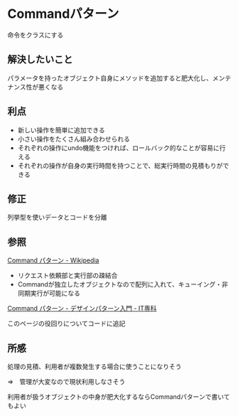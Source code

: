 # Commandパターン

命令をクラスにする

## 解決したいこと

パラメータを持ったオブジェクト自身にメソッドを追加すると肥大化し、メンテナンス性が悪くなる

## 利点

- 新しい操作を簡単に追加できる
- 小さい操作をたくさん組み合わせられる
- それぞれの操作にundo機能をつければ、ロールバック的なことが容易に行える
- それぞれの操作が自身の実行時間を持つことで、総実行時間の見積もりができる

## 修正

列挙型を使いデータとコードを分離

## 参照

[Command パターン - Wikipedia](https://ja.wikipedia.org/wiki/Command_%E3%83%91%E3%82%BF%E3%83%BC%E3%83%B3)


- リクエスト依頼部と実行部の疎結合
- Commandが独立したオブジェクトなので配列に入れて、キューイング・非同期実行が可能になる

[Command パターン - デザインパターン入門 - IT専科](http://www.itsenka.com/contents/development/designpattern/command.html)

このページの役回りについてコードに追記

## 所感

処理の見積、利用者が複数発生する場合に使うことになりそう

⇒　管理が大変なので現状利用しなさそう

利用者が扱うオブジェクトの中身が肥大化するならCommandパターンで書いてもよい
